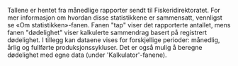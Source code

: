 Tallene er hentet fra månedlige rapporter sendt til Fiskeridirektoratet.
For mer informasjon om hvordan disse statistikkene er sammensatt, vennligst se
«Om statistikken»-fanen. Fanen "tap" viser det rapporterte antallet, mens fanen "dødelighet" 
viser kalkulerte sammendrag basert på registrert dødelighet. 
I tillegg kan dataene vises for forskjellige perioder: månedlig,
årlig og fullførte produksjonssykluser. Det er også mulig å beregne dødelighet
med egne data (under 'Kalkulator'-fanene).